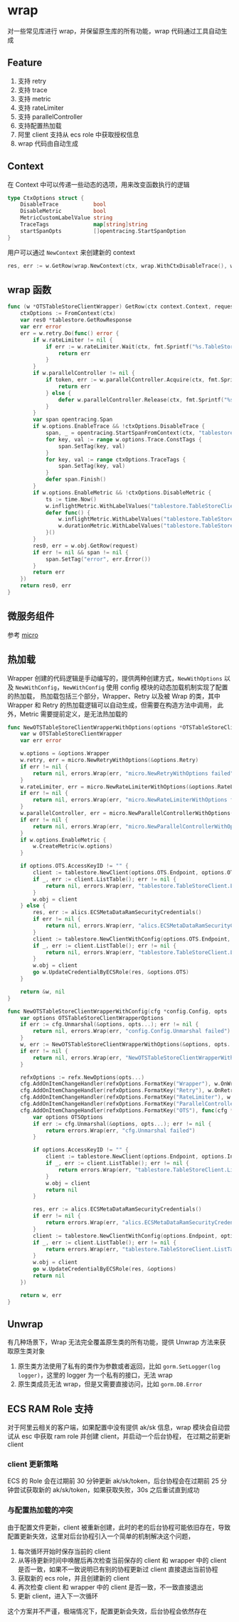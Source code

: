 # wrap

对一些常见库进行 wrap，并保留原生库的所有功能，wrap 代码通过工具自动生成

## Feature

1. 支持 retry
2. 支持 trace
3. 支持 metric
4. 支持 rateLimiter
5. 支持 parallelController
6. 支持配置热加载
7. 阿里 client 支持从 ecs role 中获取授权信息
8. wrap 代码由自动生成

## Context

在 Context 中可以传递一些动态的选项，用来改变函数执行的逻辑

```go
type CtxOptions struct {
	DisableTrace           bool
	DisableMetric          bool
	MetricCustomLabelValue string
	TraceTags              map[string]string
	startSpanOpts          []opentracing.StartSpanOption
}
```

用户可以通过 `NewContext` 来创建新的 context

```go
res, err := w.GetRow(wrap.NewContext(ctx, wrap.WithCtxDisableTrace(), wrap.WithMetricCustomLabelValue("myCustomVal")), &tablestore.GetRowRequest{...})
```

## wrap 函数

```go
func (w *OTSTableStoreClientWrapper) GetRow(ctx context.Context, request *tablestore.GetRowRequest) (*tablestore.GetRowResponse, error) {
	ctxOptions := FromContext(ctx)
	var res0 *tablestore.GetRowResponse
	var err error
	err = w.retry.Do(func() error {
		if w.rateLimiter != nil {
			if err := w.rateLimiter.Wait(ctx, fmt.Sprintf("%s.TableStoreClient.GetRow", w.options.Name)); err != nil {
				return err
			}
		}
		if w.parallelController != nil {
			if token, err := w.parallelController.Acquire(ctx, fmt.Sprintf("%s.TableStoreClient.GetRow", w.options.Name)); err != nil {
				return err
			} else {
				defer w.parallelController.Release(ctx, fmt.Sprintf("%s.TableStoreClient.GetRow", w.options.Name), token)
			}
		}
		var span opentracing.Span
		if w.options.EnableTrace && !ctxOptions.DisableTrace {
			span, _ = opentracing.StartSpanFromContext(ctx, "tablestore.TableStoreClient.GetRow", ctxOptions.startSpanOpts...)
			for key, val := range w.options.Trace.ConstTags {
				span.SetTag(key, val)
			}
			for key, val := range ctxOptions.TraceTags {
				span.SetTag(key, val)
			}
			defer span.Finish()
		}
		if w.options.EnableMetric && !ctxOptions.DisableMetric {
			ts := time.Now()
			w.inflightMetric.WithLabelValues("tablestore.TableStoreClient.GetRow", ctxOptions.MetricCustomLabelValue).Inc()
			defer func() {
				w.inflightMetric.WithLabelValues("tablestore.TableStoreClient.GetRow", ctxOptions.MetricCustomLabelValue).Dec()
				w.durationMetric.WithLabelValues("tablestore.TableStoreClient.GetRow", ErrCode(err), ctxOptions.MetricCustomLabelValue).Observe(float64(time.Now().Sub(ts).Milliseconds()))
			}()
		}
		res0, err = w.obj.GetRow(request)
		if err != nil && span != nil {
			span.SetTag("error", err.Error())
		}
		return err
	})
	return res0, err
}
```

## 微服务组件

参考 [micro](../micro)

## 热加载

Wrapper 创建的代码逻辑是手动编写的，提供两种创建方式，`NewWithOptions` 以及 `NewWithConfig`，`NewWithConfig` 使用 config 模块的动态加载机制实现了配置的热加载，
热加载包括三个部分，Wrapper、Retry 以及被 Wrap 的类，其中 Wrapper 和 Retry 的热加载逻辑可以自动生成，但需要在构造方法中调用， 此外，Metric 需要提前定义，是无法热加载的


```go
func NewOTSTableStoreClientWrapperWithOptions(options *OTSTableStoreClientWrapperOptions, opts ...refx.Option) (*OTSTableStoreClientWrapper, error) {
	var w OTSTableStoreClientWrapper
	var err error

	w.options = &options.Wrapper
	w.retry, err = micro.NewRetryWithOptions(&options.Retry)
	if err != nil {
		return nil, errors.Wrap(err, "micro.NewRetryWithOptions failed")
	}
	w.rateLimiter, err = micro.NewRateLimiterWithOptions(&options.RateLimiter, opts...)
	if err != nil {
		return nil, errors.Wrap(err, "micro.NewRateLimiterWithOptions failed")
	}
	w.parallelController, err = micro.NewParallelControllerWithOptions(&options.ParallelController, opts...)
	if err != nil {
		return nil, errors.Wrap(err, "micro.NewParallelControllerWithOptions failed")
	}
	if w.options.EnableMetric {
		w.CreateMetric(w.options)
	}

	if options.OTS.AccessKeyID != "" {
		client := tablestore.NewClient(options.OTS.Endpoint, options.OTS.InstanceName, options.OTS.AccessKeyID, options.OTS.AccessKeySecret)
		if _, err := client.ListTable(); err != nil {
			return nil, errors.Wrap(err, "tablestore.TableStoreClient.ListTable failed")
		}
		w.obj = client
	} else {
		res, err := alics.ECSMetaDataRamSecurityCredentials()
		if err != nil {
			return nil, errors.Wrap(err, "alics.ECSMetaDataRamSecurityCredentials failed")
		}
		client := tablestore.NewClientWithConfig(options.OTS.Endpoint, options.OTS.InstanceName, res.AccessKeyID, res.AccessKeySecret, res.SecurityToken, nil)
		if _, err := client.ListTable(); err != nil {
			return nil, errors.Wrap(err, "tablestore.TableStoreClient.ListTable failed")
		}
		w.obj = client
		go w.UpdateCredentialByECSRole(res, &options.OTS)
	}

	return &w, nil
}

func NewOTSTableStoreClientWrapperWithConfig(cfg *config.Config, opts ...refx.Option) (*OTSTableStoreClientWrapper, error) {
	var options OTSTableStoreClientWrapperOptions
	if err := cfg.Unmarshal(&options, opts...); err != nil {
		return nil, errors.Wrap(err, "config.Config.Unmarshal failed")
	}
	w, err := NewOTSTableStoreClientWrapperWithOptions(&options, opts...)
	if err != nil {
		return nil, errors.Wrap(err, "NewOTSTableStoreClientWrapperWithOptions failed")
	}

	refxOptions := refx.NewOptions(opts...)
	cfg.AddOnItemChangeHandler(refxOptions.FormatKey("Wrapper"), w.OnWrapperChange(opts...))
	cfg.AddOnItemChangeHandler(refxOptions.FormatKey("Retry"), w.OnRetryChange(opts...))
	cfg.AddOnItemChangeHandler(refxOptions.FormatKey("RateLimiter"), w.OnRateLimiterChange(opts...))
	cfg.AddOnItemChangeHandler(refxOptions.FormatKey("ParallelController"), w.OnParallelControllerChange(opts...))
	cfg.AddOnItemChangeHandler(refxOptions.FormatKey("OTS"), func(cfg *config.Config) error {
		var options OTSOptions
		if err := cfg.Unmarshal(&options, opts...); err != nil {
			return errors.Wrap(err, "cfg.Unmarshal failed")
		}

		if options.AccessKeyID != "" {
			client := tablestore.NewClient(options.Endpoint, options.InstanceName, options.AccessKeyID, options.AccessKeySecret)
			if _, err := client.ListTable(); err != nil {
				return errors.Wrap(err, "tablestore.TableStoreClient.ListTable failed")
			}
			w.obj = client
			return nil
		}

		res, err := alics.ECSMetaDataRamSecurityCredentials()
		if err != nil {
			return errors.Wrap(err, "alics.ECSMetaDataRamSecurityCredentials failed")
		}
		client := tablestore.NewClientWithConfig(options.Endpoint, options.InstanceName, res.AccessKeyID, res.AccessKeySecret, res.SecurityToken, nil)
		if _, err := client.ListTable(); err != nil {
			return errors.Wrap(err, "tablestore.TableStoreClient.ListTable failed")
		}
		w.obj = client
		go w.UpdateCredentialByECSRole(res, &options)
		return nil
	})

	return w, err
}
```

## Unwrap

有几种场景下，Wrap 无法完全覆盖原生类的所有功能，提供 Unwrap 方法来获取原生类对象

1. 原生类方法使用了私有的类作为参数或者返回，比如 `gorm.SetLogger(log logger)`，这里的 logger 为一个私有的接口，无法 wrap
2. 原生类成员无法 wrap，但是又需要直接访问，比如 `gorm.DB.Error`

## ECS RAM Role 支持

对于阿里云相关的客户端，如果配置中没有提供 ak/sk 信息，wrap 模块会自动尝试从 esc 中获取 ram role 并创建 client，并启动一个后台协程，
在过期之前更新 client

### client 更新策略

ECS 的 Role 会在过期前 30 分钟更新 ak/sk/token，后台协程会在过期前 25 分钟尝试获取新的 ak/sk/token，如果获取失败，30s 之后重试直到成功

### 与配置热加载的冲突

由于配置文件更新，client 被重新创建，此时的老的后台协程可能依旧存在，导致配置更新失效，这里对后台协程引入一个简单的机制解决这个问题，

1. 每次循环开始时保存当前的 client
2. 从等待更新时间中唤醒后再次检查当前保存的 client 和 wrapper 中的 client 是否一致，如果不一致说明已有别的协程更新过 client 直接退出当前协程
3. 获取新的 ecs role，并且创建新的 client
4. 再次检查 client 和 wrapper 中的 client 是否一致，不一致直接退出
5. 更新 client，进入下一次循环

这个方案并不严谨，极端情况下，配置更新会失效，后台协程会依然存在
